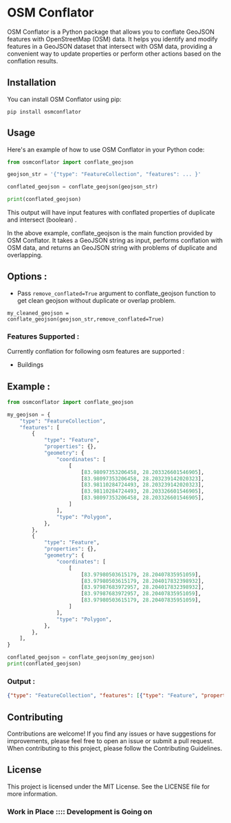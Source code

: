 # OSM Conflator

OSM Conflator is a Python package that allows you to conflate GeoJSON features with OpenStreetMap (OSM) data. It helps you identify and modify features in a GeoJSON dataset that intersect with OSM data, providing a convenient way to update properties or perform other actions based on the conflation results.

## Installation

You can install OSM Conflator using pip:

```shell
pip install osmconflator
```

## Usage

Here's an example of how to use OSM Conflator in your Python code:

```python
from osmconflator import conflate_geojson

geojson_str = '{"type": "FeatureCollection", "features": ... }'

conflated_geojson = conflate_geojson(geojson_str)

print(conflated_geojson)
```

This output will have input features with conflated properties of duplicate and intersect (boolean) .


In the above example, conflate_geojson is the main function provided by OSM Conflator. It takes a GeoJSON string as input, performs conflation with OSM data, and returns an  GeoJSON string with problems of duplicate and overlapping.



## Options : 

- Pass ```remove_conflated=True``` argument to conflate_geojson function to get clean geojson without duplicate or overlap problem.

```
my_cleaned_geojson = conflate_geojson(geojson_str,remove_conflated=True)
```

### Features Supported :
Currently conflation for following osm features are supported :

- Buildings

## Example :

```python
from osmconflator import conflate_geojson

my_geojson = {
    "type": "FeatureCollection",
    "features": [
        {
            "type": "Feature",
            "properties": {},
            "geometry": {
                "coordinates": [
                    [
                        [83.98097353206458, 28.203326601546905],
                        [83.98097353206458, 28.203239142020323],
                        [83.98110284724493, 28.203239142020323],
                        [83.98110284724493, 28.203326601546905],
                        [83.98097353206458, 28.203326601546905],
                    ]
                ],
                "type": "Polygon",
            },
        },
        {
            "type": "Feature",
            "properties": {},
            "geometry": {
                "coordinates": [
                    [
                        [83.97980503615179, 28.20407835951059],
                        [83.97980503615179, 28.204017832398932],
                        [83.97987683972957, 28.204017832398932],
                        [83.97987683972957, 28.20407835951059],
                        [83.97980503615179, 28.20407835951059],
                    ]
                ],
                "type": "Polygon",
            },
        },
    ],
}

conflated_geojson = conflate_geojson(my_geojson)
print(conflated_geojson)
```

### Output : 

```json
{"type": "FeatureCollection", "features": [{"type": "Feature", "properties": {"duplicate": false, "intersect": false}, "geometry": {"coordinates": [[[83.98097353206458, 28.203326601546905], [83.98097353206458, 28.203239142020323], [83.98110284724493, 28.203239142020323], [83.98110284724493, 28.203326601546905], [83.98097353206458, 28.203326601546905]]], "type": "Polygon"}}, {"type": "Feature", "properties": {"duplicate": false, "intersect": true}, "geometry": {"coordinates": [[[83.97980503615179, 28.20407835951059], [83.97980503615179, 28.204017832398932], [83.97987683972957, 28.204017832398932], [83.97987683972957, 28.20407835951059], [83.97980503615179, 28.20407835951059]]], "type": "Polygon"}}]}

```

## Contributing

Contributions are welcome! If you find any issues or have suggestions for improvements, please feel free to open an issue or submit a pull request. When contributing to this project, please follow the Contributing Guidelines.

## License

This project is licensed under the MIT License. See the LICENSE file for more information.

### Work in Place :::: Development is Going on
